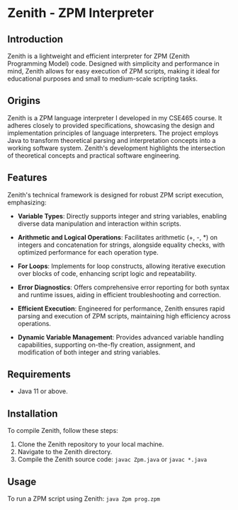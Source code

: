 # Zenith - ZPM Interpreter

## Introduction
Zenith is a lightweight and efficient interpreter for ZPM (Zenith Programming Model) code. Designed with simplicity and performance in mind, Zenith allows for easy execution of ZPM scripts, making it ideal for educational purposes and small to medium-scale scripting tasks.

## Origins
Zenith is a ZPM language interpreter I developed in my CSE465 course. It adheres closely to provided specifications, showcasing the design and implementation principles of language interpreters. The project employs Java to transform theoretical parsing and interpretation concepts into a working software system. Zenith's development highlights the intersection of theoretical concepts and practical software engineering.

## Features
Zenith's technical framework is designed for robust ZPM script execution, emphasizing:

- **Variable Types**: Directly supports integer and string variables, enabling diverse data manipulation and interaction within scripts.

- **Arithmetic and Logical Operations**: Facilitates arithmetic (+, -, *) on integers and concatenation for strings, alongside equality checks, with optimized performance for each operation type.

- **For Loops**: Implements for loop constructs, allowing iterative execution over blocks of code, enhancing script logic and repeatability.

- **Error Diagnostics**: Offers comprehensive error reporting for both syntax and runtime issues, aiding in efficient troubleshooting and correction.

- **Efficient Execution**: Engineered for performance, Zenith ensures rapid parsing and execution of ZPM scripts, maintaining high efficiency across operations.

- **Dynamic Variable Management**: Provides advanced variable handling capabilities, supporting on-the-fly creation, assignment, and modification of both integer and string variables.

## Requirements
- Java 11 or above.

## Installation
To compile Zenith, follow these steps:
1. Clone the Zenith repository to your local machine.
2. Navigate to the Zenith directory.
3. Compile the Zenith source code: `javac Zpm.java` or `javac *.java`

## Usage
To run a ZPM script using Zenith: `java Zpm prog.zpm`


